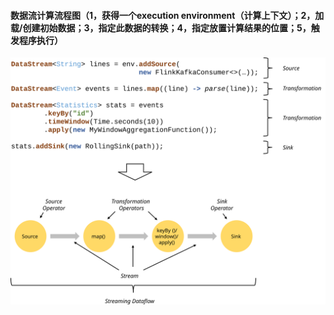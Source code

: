 #### 数据流计算流程图（1，获得一个execution environment（计算上下文）；2，加载/创建初始数据；3，指定此数据的转换；4，指定放置计算结果的位置；5，触发程序执行）
![object](https://github.com/firechiang/hadoop-test/blob/master/flink/image/program_dataflow.svg)

